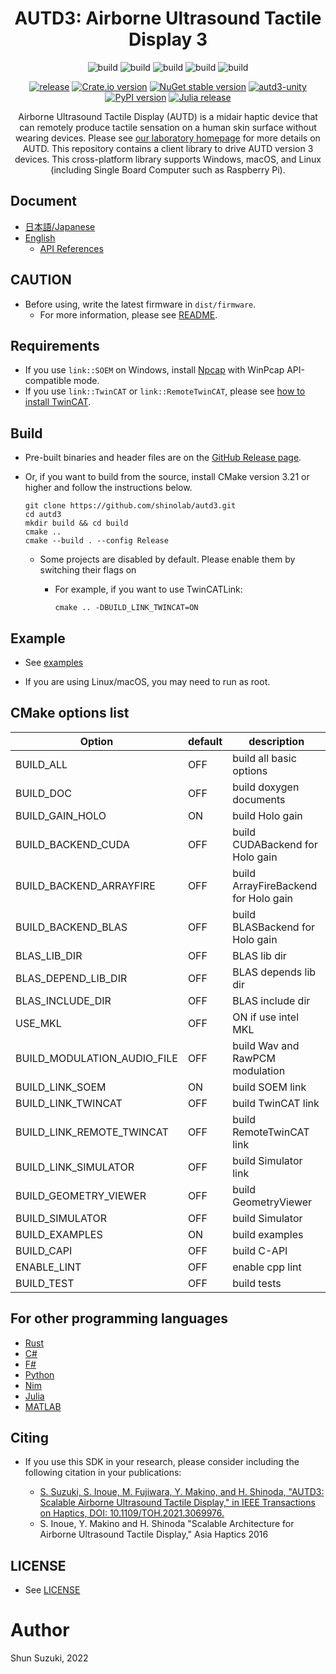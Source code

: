 <h1 align="center">
AUTD3: Airborne Ultrasound Tactile Display 3
</h1>

<div align="center">

![build](https://github.com/shinolab/autd3/workflows/build/badge.svg)
![build](https://github.com/shinolab/autd3/workflows/build-cs/badge.svg)
![build](https://github.com/shinolab/autd3/workflows/build-python/badge.svg)
![build](https://github.com/shinolab/autd3/workflows/build-julia/badge.svg)
![build](https://github.com/shinolab/autd3/workflows/build-rust/badge.svg)

</div>

<div align="center">

[![release](https://img.shields.io/github/v/release/shinolab/autd3)](https://github.com/shinolab/autd3/releases/latest)
[![Crate.io version](https://img.shields.io/crates/v/autd3)](https://crates.io/crates/autd3)
[![NuGet stable version](https://img.shields.io/nuget/v/autd3sharp)](https://nuget.org/packages/AUTD3Sharp)
[![autd3-unity](https://img.shields.io/npm/v/com.shinolab.autd3?label=autd3-unity)](https://www.npmjs.com/package/com.shinolab.autd3)
[![PyPI version](https://img.shields.io/pypi/v/pyautd3)](https://pypi.org/project/pyautd3/)
[![Julia release](https://img.shields.io/github/v/release/shinolab/autd3?label=Julia)](https://github.com/shinolab/autd3/releases/latest)

</div>

<p align="center">
Airborne Ultrasound Tactile Display (AUTD) is a midair haptic device that can remotely produce tactile sensation on a human skin surface without wearing devices.
Please see <a href="https://hapislab.org/airborne-ultrasound-tactile-display?lang=en">our laboratory homepage</a> for more details on AUTD.
This repository contains a client library to drive AUTD version 3 devices.
This cross-platform library supports Windows, macOS, and Linux (including Single Board Computer such as Raspberry Pi).
</p>

## Document

* [日本語/Japanese](https://shinolab.github.io/autd3/book/jp)
* [English](https://shinolab.github.io/autd3/book/en)
    * [API References](https://shinolab.github.io/autd3/api/)

## CAUTION

* Before using, write the latest firmware in `dist/firmware`. 
    * For more information, please see [README](/dist/firmware/README.md).

## Requirements

* If you use `link::SOEM` on Windows, install [Npcap](https://nmap.org/npcap/) with WinPcap API-compatible mode.
* If you use `link::TwinCAT` or `link::RemoteTwinCAT`, please see [how to install TwinCAT](https://shinolab.github.io/autd3/book/en/Users_Manual/link.html#how-to-install-twincat).

## Build

* Pre-built binaries and header files are on the [GitHub Release page](https://github.com/shinolab/autd3/releases). 
* Or, if you want to build from the source, install CMake version 3.21 or higher and follow the instructions below.
    ```
    git clone https://github.com/shinolab/autd3.git
    cd autd3
    mkdir build && cd build
    cmake ..
    cmake --build . --config Release
    ```

    * Some projects are disabled by default. Please enable them by switching their flags on

        * For example, if you want to use TwinCATLink:
            ```
            cmake .. -DBUILD_LINK_TWINCAT=ON
            ```

## Example

* See [examples](./examples)

* If you are using Linux/macOS, you may need to run as root.

## CMake options list

| Option                      | default | description                          |
| -------------------------   | ------- | ------------------------------------ |
| BUILD_ALL                   | OFF     | build all basic options              |
| BUILD_DOC                   | OFF     | build doxygen documents              |
| BUILD_GAIN_HOLO             | ON      | build Holo gain                      |
| BUILD_BACKEND_CUDA          | OFF     | build CUDABackend for Holo gain      |
| BUILD_BACKEND_ARRAYFIRE     | OFF     | build ArrayFireBackend for Holo gain |
| BUILD_BACKEND_BLAS          | OFF     | build BLASBackend for Holo gain      |
| BLAS_LIB_DIR                | OFF     | BLAS lib dir                         |
| BLAS_DEPEND_LIB_DIR         | OFF     | BLAS depends lib dir                 |
| BLAS_INCLUDE_DIR            | OFF     | BLAS include dir                     |
| USE_MKL                     | OFF     | ON if use intel MKL                  |
| BUILD_MODULATION_AUDIO_FILE | OFF     | build Wav and RawPCM modulation      |
| BUILD_LINK_SOEM             | ON      | build SOEM link                      |
| BUILD_LINK_TWINCAT          | OFF     | build TwinCAT link                   |
| BUILD_LINK_REMOTE_TWINCAT   | OFF     | build RemoteTwinCAT link             |
| BUILD_LINK_SIMULATOR        | OFF     | build Simulator link                 |
| BUILD_GEOMETRY_VIEWER       | OFF     | build GeometryViewer                 |
| BUILD_SIMULATOR             | OFF     | build Simulator                      |
| BUILD_EXAMPLES              | ON      | build examples                       |
| BUILD_CAPI                  | OFF     | build C-API                          |
| ENABLE_LINT                 | OFF     | enable cpp lint                      |
| BUILD_TEST                  | OFF     | build tests                          |


## For other programming languages

* [Rust](./rust)
* [C#](./cs)
* [F#](./fs)
* [Python](./python)
* [Nim](./nim)
* [Julia](./julia)
* [MATLAB](./matlab)

## Citing

* If you use this SDK in your research, please consider including the following citation in your publications:

   * [S. Suzuki, S. Inoue, M. Fujiwara, Y. Makino, and H. Shinoda, "AUTD3: Scalable Airborne Ultrasound Tactile Display," in IEEE Transactions on Haptics, DOI: 10.1109/TOH.2021.3069976.](https://ieeexplore.ieee.org/document/9392322)
   * S. Inoue, Y. Makino and H. Shinoda "Scalable Architecture for Airborne Ultrasound Tactile Display," Asia Haptics 2016

## LICENSE

* See [LICENSE](./LICENSE)

# Author

Shun Suzuki, 2022
